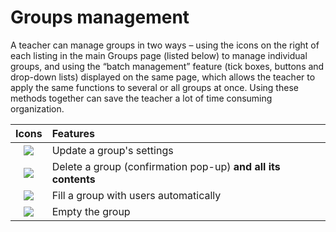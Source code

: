 # Groups management

A teacher can manage groups in two ways – using the icons on the right of each listing in the main Groups page \(listed below\) to manage individual groups, and using the “batch management” feature \(tick boxes, buttons and drop-down lists\) displayed on the same page, which allows the teacher to apply the same functions to several or all groups at once. Using these methods together can save the teacher a lot of time consuming organization.

| Icons | Features |
| :---: | :--- |
| ![](../../.gitbook/assets/graphics287.png) | Update a group's settings |
| ![](../../.gitbook/assets/images219.png) | Delete a group \(confirmation pop-up\) **and all its contents** |
| ![](../../.gitbook/assets/images220.png) | Fill a group with users automatically |
| ![](../../.gitbook/assets/graphics289.png) | Empty the group |

